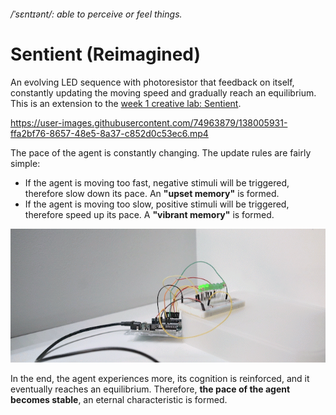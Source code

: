 ###### /ˈsɛntɪənt/: able to perceive or feel things.  
# Sentient (Reimagined)  

An evolving LED sequence with photoresistor that feedback on itself, constantly updating the moving speed and gradually reach an equilibrium. This is an extension to the [week 1 creative lab: Sentient](https://github.com/msc-creative-computing/p-comp-jasper-zheng/tree/main/week_01/Pt.%202%20Creative_Labs).  

https://user-images.githubusercontent.com/74963879/138005931-ffa2bf76-8657-48e5-8a37-c852d0c53ec6.mp4  

The pace of the agent is constantly changing. The update rules are fairly simple:  
 * If the agent is moving too fast, negative stimuli will be triggered, therefore slow down its pace. An **"upset memory"** is formed.
 * If the agent is moving too slow, positive stimuli will be triggered, therefore speed up its pace. A **"vibrant memory"** is formed.  

![gif](https://github.com/msc-creative-computing/p-comp-jasper-zheng/blob/main/week_03/Lab_04_Feedback_System/Sequence_01.gif?raw=true)  

In the end, the agent experiences more, its cognition is reinforced, and it eventually reaches an equilibrium. Therefore, **the pace of the agent becomes stable**, an eternal characteristic is formed.  
